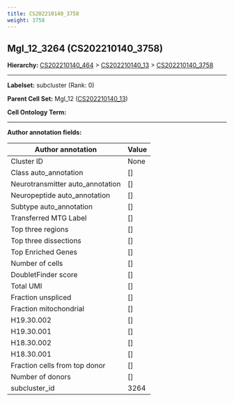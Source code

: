 ```yaml
---
title: CS202210140_3758
weight: 3758
---
```

## Mgl_12_3264 (CS202210140_3758)
<b>Hierarchy: </b>
[CS202210140_464](https://purl.brain-bican.org/taxonomy/CS202210140#CS202210140_464) >
[CS202210140_13](https://purl.brain-bican.org/taxonomy/CS202210140#CS202210140_13) >
[CS202210140_3758](https://purl.brain-bican.org/taxonomy/CS202210140#CS202210140_3758)

---


**Labelset:** subcluster (Rank: 0)

**Parent Cell Set:** Mgl_12 ([CS202210140_13](https://purl.brain-bican.org/taxonomy/CS202210140#CS202210140_13))



**Cell Ontology Term:** 

[MARKER GENES.]: #


---

[TRANSFERRED ANNOTATIONS.]: #


[AUTHOR ANNOTATION FIELDS.]: #


**Author annotation fields:**

| Author annotation | Value |
|-------------------|-------|
|Cluster ID|None|
|Class auto_annotation|[]|
|Neurotransmitter auto_annotation|[]|
|Neuropeptide auto_annotation|[]|
|Subtype auto_annotation|[]|
|Transferred MTG Label|[]|
|Top three regions|[]|
|Top three dissections|[]|
|Top Enriched Genes|[]|
|Number of cells|[]|
|DoubletFinder score|[]|
|Total UMI|[]|
|Fraction unspliced|[]|
|Fraction mitochondrial|[]|
|H19.30.002|[]|
|H19.30.001|[]|
|H18.30.002|[]|
|H18.30.001|[]|
|Fraction cells from top donor|[]|
|Number of donors|[]|
|subcluster_id|3264|
